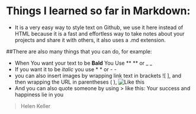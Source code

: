 # Things I learned so far in **Markdown**:
* It is a very easy way to style text on Github, we use it here instead of HTML because it is a fast and effortless way to take notes about your projects and share it with others, it also uses a .md extension.

##There are also many things that you can do, for example:
* When You want your text to be **Bald** You Use ** ** or _ _
* If you want it to be *italic* you use * * or - -
* you can also insert images by wrapping link text in brackets ![ ], and then wrapping the URL in parentheses ( ), ![Like this](https://attaa.sa/files/library_thumbnails/c8c83ba_1600208181.jpg)
* And you can also quote someone by using > like this:
Your success and happiness lie in you 
> Helen Keller
